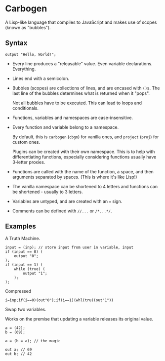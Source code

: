 # Carbogen

A Lisp-like language that compiles to JavaScript and makes use of scopes (known as "bubbles"). 

## Syntax

```
output "Hello, World!";
```

- Every line produces a "releasable" value. Even variable declarations. Everything.

- Lines end with a semicolon. 

- Bubbles (scopes) are collections of lines, and are encased with `()`s. The last line of the bubbles determines what is returned when it "pops".

  Not all bubbles have to be executed. This can lead to loops and conditionals.

- Functions, variables and namespaces are case-insensitive.

- Every function and variable belong to a namespace.
  
  By default, this is `carbogen` (`cbgn`) for vanilla ones, and `project` (`proj`) for custom ones.
  
  Plugins can be created with their own namespace. This is to help with differentiating functions, especially considering functions usually have 3-letter proxies.

- Functions are called with the name of the function, a space, and then arguments separated by spaces.
  (This is where it's like Lisp!)

- The vanilla namespace can be shortened to 4 letters and functions can be shortened - usually to 3 letters. 

- Variables are untyped, and are created with an `=` sign.

- Comments can be defined with `//...` or `/*...*/`.

## Examples

A Truth Machine.

```
input = (inp); // store input from user in variable, input
if (input == 0) (
    output "0";
);
if (input == 1) (
    while (true) (
        output "1";
    );
);
```

Compressed

```
i=inp;if(i==0)(out"0");if(i==1)(whl(tru)(out"1"))
```

Swap two variables.

Works on the premise that updating a variable releases its original value.

```
a = (42);
b = (69);

a = (b = a); // the magic

out a; // 69
out b; // 42
```
